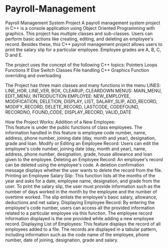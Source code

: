 # Payroll-Management

Payroll Management System Project
A payroll management system project in C++ is a console application using Object Oriented Programming with graphics. This project has multiple classes and sub-classes. Users can perform basic actions like creating, editing, and deleting an employee's record. Besides these, this C++ payroll management project allows users to print the salary slip for a particular employee.
Employee grades are A, B, C, D and E.

The project uses the concept of the following C++ topics:
Pointers
Loops
Functions
If Else
Switch
Classes
File handling
C++ Graphics
Function overriding and overloading

The Project has three main classes and many functions in the menu
LINES: LINE_HOR, LINE_VER, BOX, CLEARUP, CLEARDOWN
MENUS: MAIN_MENU, EDIT_MENU, INTRODUCTION
EMPLOYEE: NEW_EMPLOYEE, MODIFICATION, DELETION, DISPLAY, LIST, SALARY_SLIP, ADD_RECORD, MODIFY_RECORD, DELETE_RECORD, LASTCODE, CODEFOUND, RECORDNO, FOUND_CODE, DISPLAY_RECORD, VALID_DATE


How the Project Works:
Addition of a New Employee:  
This feature is under the public functions of class employees. The information handled in this feature is employee code number, name, address, phone number, joining date (day, month and year), designation, grade and loan.
Modify or Editing an Employee Record:
Users can edit the employee's code number, joining date (day, month and year), name, address, phone number, designation, grade, house allowance and loan given to the employee. 
Deleting an Employee Record: 
An employee's record can be deleted using the employee's code. A deletion confirmation message displays whether the user wants to delete the record from the file.
Printing an Employee Salary Slip:
This function lists all the months of the year and asks for a date, employee name, designation, and grade from the user. To print the salary slip, the user must provide information such as the number of days worked in the month by the employee and the number of overtime worked. The slip enlists the employee's basic salary, allowance, deductions and net salary.
Displaying Employee Record:
By entering the employee's code number, users can access all the provided information related to a particular employee via this function. The employee record information displayed is the one provided while adding a new employee record.
Displaying List of Employees:
This feature displays the record of all employees added to a file. The records are displayed in a tabular pattern, including information such as the code name of the employee, phone number, date of joining, designation, grade and salary.
